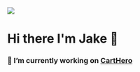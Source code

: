 <img src="https://i.redd.it/mf76q57c4hu21.png" />

# Hi there I'm Jake 👋
### 🛒 I’m currently working on [CartHero](https://carthero.io)
